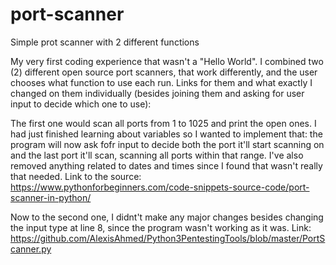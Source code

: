 # port-scanner
Simple prot scanner with 2 different functions

My very first coding experience that wasn't a "Hello World". I combined two (2) different open source port scanners, that  work differently, and the user chooses what function to use each run. Links for them and what exactly I changed on them individually (besides joining them and asking for user input to decide which one to use):

The first one would scan all ports from 1 to 1025 and print the open ones. I had just finished learning about variables so  I wanted to implement that: the program will now ask fofr input to decide both the port it'll start scanning on and the last port it'll scan, scanning all ports within that range. I've also removed anything related to dates and times since I found that wasn't really that needed. Link to the source: https://www.pythonforbeginners.com/code-snippets-source-code/port-scanner-in-python/

Now to the second one, I didnt't make any major changes besides changing the input type at line 8, since the program wasn't working as it was. Link: https://github.com/AlexisAhmed/Python3PentestingTools/blob/master/PortScanner.py
